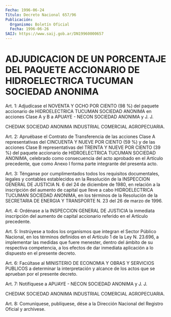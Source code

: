 ```yaml
---
Fecha: 1996-06-24
Título: Decreto Nacional 657/96
Publicación:
  Organismo: Boletín Oficial
  Fecha: 1996-06-26
SAIJ: https://www.saij.gob.ar/DN19960000657
---
```

# ADJUDICACION DE UN PORCENTAJE DEL PAQUETE ACCIONARIO DE HIDROELECTRICA TUCUMAN SOCIEDAD ANONIMA

<a id="1"></a>
Art. 1:  Adjudícase el NOVENTA  Y  OCHO  POR  CIENTO  (98  %) del paquete  accionario  de HIDROELECTRICA TUCUMAN SOCIEDAD ANONIMA  en acciones Clase A y B a  APUAYE  -  NECON  SOCIEDAD  ANONIMA y J. J.

CHEDIAK    SOCIEDAD    ANONIMA  INDUSTRIAL  COMERCIAL  AGROPECUARIA.

<a id="2"></a>
Art. 2:  Apruébase el Contrato de Transferencia de las acciones Clase A  representativas del  CINCUENTA  Y  NUEVE POR CIENTO (59 %) y de las  acciones  Clase B  representativas del  TREINTA  Y  NUEVE  POR CIENTO (39 %) del  paquete  accionario  de  HIDROELECTRICA  TUCUMAN SOCIEDAD ANONIMA, celebrado como consecuencia del acto aprobado  en el Artículo precedente, que como Anexo I forma parte integrante del presenta acto.

<a id="3"></a>
Art. 3:  Ténganse por cumplimentados todos los requisitos documentales,  legales y contables establecidos en la Resolución de la INSPECCION GENERAL  DE JUSTICIA N. 6 del 24 de diciembre de 1980, en relación a la inscripción  del  aumento  de  capital que lleve a cabo HIDROELECTRICA TUCUMAN SOCIEDAD ANONIMA, en los términos de la Resolución de la SECRETARIA DE ENERGIA Y TRANSPORTE N. 23 del 26 de marzo de 1996.

<a id="4"></a>
Art.  4: Ordénase a la INSPECCION GENERAL DE JUSTICIA la  inmediata inscripción  del  aumento  de  capital  accionario  referido  en el Artículo precedente.

<a id="5"></a>
Art.  5: Instrúyese  a  todos los organismos que integran el Sector Público Nacional, en los  términos definidos en el Artículo 1 de la Ley N. 23.696, a implementar  las medidas que fuere menester, dentro del  ámbito de su respectiva competencia,  a  los  efectos  de  dar inmediata   aplicación  a  lo  dispuesto  en  el  presente  decreto.

<a id="6"></a>
Art. 6: Facúltase  al  MINISTERIO  DE  ECONOMIA  Y OBRAS Y SERVICIOS PUBLICOS a determinar la interpretación y alcance  de los actos que se aprueban por el presente decreto.

<a id="7"></a>
Art.  7: Notifíquese  a  APUAYE - NECON SOCIEDAD ANONIMA  y  J.  J.

CHEDIAK  SOCIEDAD  ANONIMA  INDUSTRIAL    COMERCIAL    AGROPECUARIA.

<a id="8"></a>
Art. 8:  Comuníquese, publíquese, dése a la Dirección Nacional  del Registro Oficial y archívese.